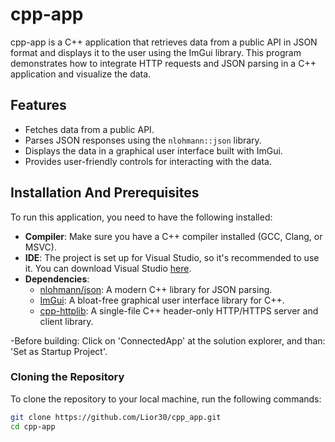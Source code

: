 # cpp-app

cpp-app is a C++ application that retrieves data from a public API in JSON format and displays it to the user using the ImGui library.
This program demonstrates how to integrate HTTP requests and JSON parsing in a C++ application and visualize the data.


 ## Features

- Fetches data from a public API.
- Parses JSON responses using the `nlohmann::json` library.
- Displays the data in a graphical user interface built with ImGui.
- Provides user-friendly controls for interacting with the data.


## Installation And Prerequisites

To run this application, you need to have the following installed:

- **Compiler**: Make sure you have a C++ compiler installed (GCC, Clang, or MSVC).
- **IDE**: The project is set up for Visual Studio, so it's recommended to use it. You can download Visual Studio [here](https://visualstudio.microsoft.com/).
- **Dependencies**:
  - [nlohmann/json](https://github.com/nlohmann/json): A modern C++ library for JSON parsing.
  - [ImGui](https://github.com/ocornut/imgui): A bloat-free graphical user interface library for C++.
  - [cpp-httplib](https://github.com/yhirose/cpp-httplib): A single-file C++ header-only HTTP/HTTPS server and client library.

-Before building: Click on 'ConnectedApp' at the solution explorer, and than: 'Set as Startup Project'. 

### Cloning the Repository

To clone the repository to your local machine, run the following commands:

```bash
git clone https://github.com/Lior30/cpp_app.git
cd cpp-app

